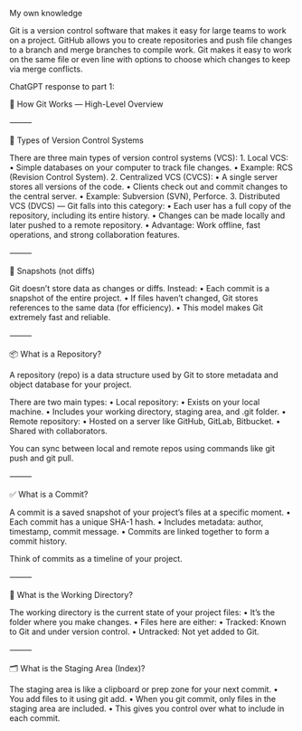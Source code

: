 My own knowledge

Git is a version control software that makes it easy for large teams to work on a project. GitHub allows you to create repositories and push file changes to a branch and merge branches to compile work. Git makes it easy to work on the same file or even line with options to choose which changes to keep via merge conflicts.

ChatGPT response to part 1:

🧠 How Git Works — High-Level Overview

⸻

🔁 Types of Version Control Systems

There are three main types of version control systems (VCS):
	1.	Local VCS:
	•	Simple databases on your computer to track file changes.
	•	Example: RCS (Revision Control System).
	2.	Centralized VCS (CVCS):
	•	A single server stores all versions of the code.
	•	Clients check out and commit changes to the central server.
	•	Example: Subversion (SVN), Perforce.
	3.	Distributed VCS (DVCS) — Git falls into this category:
	•	Each user has a full copy of the repository, including its entire history.
	•	Changes can be made locally and later pushed to a remote repository.
	•	Advantage: Work offline, fast operations, and strong collaboration features.

⸻

📸 Snapshots (not diffs)

Git doesn’t store data as changes or diffs. Instead:
	•	Each commit is a snapshot of the entire project.
	•	If files haven’t changed, Git stores references to the same data (for efficiency).
	•	This model makes Git extremely fast and reliable.

⸻

📦 What is a Repository?

A repository (repo) is a data structure used by Git to store metadata and object database for your project.

There are two main types:
	•	Local repository:
	•	Exists on your local machine.
	•	Includes your working directory, staging area, and .git folder.
	•	Remote repository:
	•	Hosted on a server like GitHub, GitLab, Bitbucket.
	•	Shared with collaborators.

You can sync between local and remote repos using commands like git push and git pull.

⸻

✅ What is a Commit?

A commit is a saved snapshot of your project’s files at a specific moment.
	•	Each commit has a unique SHA-1 hash.
	•	Includes metadata: author, timestamp, commit message.
	•	Commits are linked together to form a commit history.

Think of commits as a timeline of your project.

⸻

📂 What is the Working Directory?

The working directory is the current state of your project files:
	•	It’s the folder where you make changes.
	•	Files here are either:
	•	Tracked: Known to Git and under version control.
	•	Untracked: Not yet added to Git.

⸻

🗂 What is the Staging Area (Index)?

The staging area is like a clipboard or prep zone for your next commit.
	•	You add files to it using git add.
	•	When you git commit, only files in the staging area are included.
	•	This gives you control over what to include in each commit.